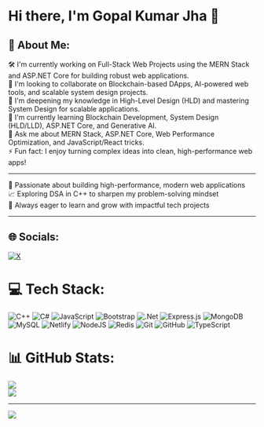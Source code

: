 # Hi there, I'm Gopal Kumar Jha 👋

## 💫 About Me:

🛠️ I'm currently working on Full-Stack Web Projects using the MERN Stack and ASP.NET Core for building robust web applications.  
🤝 I'm looking to collaborate on Blockchain-based DApps, AI-powered web tools, and scalable system design projects.  
🙌 I'm deepening my knowledge in High-Level Design (HLD) and mastering System Design for scalable applications.  
🌱 I'm currently learning Blockchain Development, System Design (HLD/LLD), ASP.NET Core, and Generative AI.  
💬 Ask me about MERN Stack, ASP.NET Core, Web Performance Optimization, and JavaScript/React tricks.  
⚡ Fun fact: I enjoy turning complex ideas into clean, high-performance web apps!

---

🚀 Passionate about building high-performance, modern web applications  
📈 Exploring DSA in C++ to sharpen my problem-solving mindset  
🎯 Always eager to learn and grow with impactful tech projects  

---

## 🌐 Socials:

[![X](https://img.shields.io/badge/X-black.svg?logo=X&logoColor=white)](https://x.com/Gopaljha04)

# 💻 Tech Stack:
![C++](https://img.shields.io/badge/c++-%2300599C.svg?style=for-the-badge&logo=c%2B%2B&logoColor=white) ![C#](https://img.shields.io/badge/c%23-%23239120.svg?style=for-the-badge&logo=csharp&logoColor=white) ![JavaScript](https://img.shields.io/badge/javascript-%23323330.svg?style=for-the-badge&logo=javascript&logoColor=%23F7DF1E) ![Bootstrap](https://img.shields.io/badge/bootstrap-%238511FA.svg?style=for-the-badge&logo=bootstrap&logoColor=white) ![.Net](https://img.shields.io/badge/.NET-5C2D91?style=for-the-badge&logo=.net&logoColor=white) ![Express.js](https://img.shields.io/badge/express.js-%23404d59.svg?style=for-the-badge&logo=express&logoColor=%2361DAFB) ![MongoDB](https://img.shields.io/badge/MongoDB-%234ea94b.svg?style=for-the-badge&logo=mongodb&logoColor=white) ![MySQL](https://img.shields.io/badge/mysql-4479A1.svg?style=for-the-badge&logo=mysql&logoColor=white) ![Netlify](https://img.shields.io/badge/netlify-%23000000.svg?style=for-the-badge&logo=netlify&logoColor=#00C7B7) ![NodeJS](https://img.shields.io/badge/node.js-6DA55F?style=for-the-badge&logo=node.js&logoColor=white) ![Redis](https://img.shields.io/badge/redis-%23DD0031.svg?style=for-the-badge&logo=redis&logoColor=white) ![Git](https://img.shields.io/badge/git-%23F05033.svg?style=for-the-badge&logo=git&logoColor=white) ![GitHub](https://img.shields.io/badge/github-%23121011.svg?style=for-the-badge&logo=github&logoColor=white) ![TypeScript](https://img.shields.io/badge/typescript-%23007ACC.svg?style=for-the-badge&logo=typescript&logoColor=white)
# 📊 GitHub Stats:
![](https://github-readme-stats.vercel.app/api?username=gopaljha16&theme=neon&hide_border=false&include_all_commits=false&count_private=false)<br/>
![](https://github-readme-stats.vercel.app/api/top-langs/?username=gopaljha16&theme=neon&hide_border=false&include_all_commits=false&count_private=false&layout=compact)

---
[![](https://visitcount.itsvg.in/api?id=gopaljha16&icon=0&color=0)](https://visitcount.itsvg.in)

